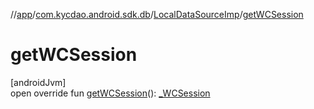 //[app](../../../index.md)/[com.kycdao.android.sdk.db](../index.md)/[LocalDataSourceImp](index.md)/[getWCSession](get-w-c-session.md)

# getWCSession

[androidJvm]\
open override fun [getWCSession](get-w-c-session.md)(): [_WCSession](../../com.kycdao.android.sdk.wcsession/_-w-c-session/index.md)
